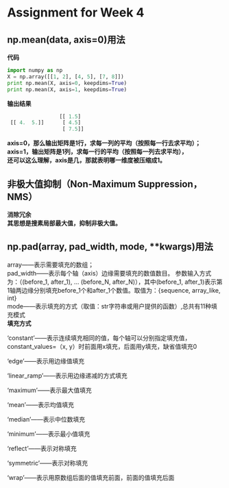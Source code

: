# Assignment for Week 4
## np.mean(data, axis=0)用法
**代码**
```python
import numpy as np
X = np.array([[1, 2], [4, 5], [7, 8]])
print np.mean(X, axis=0, keepdims=True)
print np.mean(X, axis=1, keepdims=True)
```
**输出结果**
```python
                 [[ 1.5]
 [[ 4.  5.]]      [ 4.5]    
                  [ 7.5]]
```
**axis=0，那么输出矩阵是1行，求每一列的平均（按照每一行去求平均）；**  
**axis=1，输出矩阵是1列，求每一行的平均（按照每一列去求平均），**  
**还可以这么理解，axis是几，那就表明哪一维度被压缩成1。**  

## 非极大值抑制（Non-Maximum Suppression，NMS）
**消除冗余**  
**其思想是搜素局部最大值，抑制非极大值。**  

## np.pad(array, pad_width, mode, **kwargs)用法
array——表示需要填充的数组；  
pad_width——表示每个轴（axis）边缘需要填充的数值数目。
参数输入方式为：（(before_1, after_1), … (before_N, after_N)），其中(before_1, after_1)表示第1轴两边缘分别填充before_1个和after_1个数值。取值为：{sequence, array_like, int}  
mode——表示填充的方式（取值：str字符串或用户提供的函数）,总共有11种填充模式  
**填充方式**  

‘constant’——表示连续填充相同的值，每个轴可以分别指定填充值，constant_values=（x, y）时前面用x填充，后面用y填充，缺省值填充0

‘edge’——表示用边缘值填充

‘linear_ramp’——表示用边缘递减的方式填充

‘maximum’——表示最大值填充

‘mean’——表示均值填充

‘median’——表示中位数填充

‘minimum’——表示最小值填充

‘reflect’——表示对称填充

‘symmetric’——表示对称填充

‘wrap’——表示用原数组后面的值填充前面，前面的值填充后面


